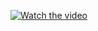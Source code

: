 [![Watch the video](https://i.hizliresim.com/nrxcw8m.png)](https://www.youtube.com/watch?v=wBtC7nR9L8Y)


